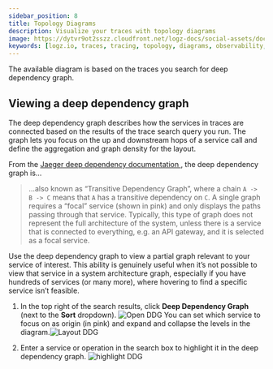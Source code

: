 ```yaml
---
sidebar_position: 8
title: Topology Diagrams
description: Visualize your traces with topology diagrams
image: https://dytvr9ot2sszz.cloudfront.net/logz-docs/social-assets/docs-social.jpg
keywords: [logz.io, traces, tracing, topology, diagrams, observability, distributed tracing]
---
```



<!-- ## View Topology Diagrams   -->

The available diagram is based on the traces you search for deep dependency graph.

## Viewing a deep dependency graph
The deep dependency graph describes how the services in traces are connected based on the results of the trace search query you run. The graph lets you focus on the up and downstream hops of a service call and define the aggregation and graph density for the layout.

From the <a href="https://www.jaegertracing.io/docs/latest/features/#deep-dependency-graph" target="_blank">Jaeger deep dependency documentation <i class="fas fa-external-link-alt"></i> </a>, the deep dependency graph is...

> ...also known as “Transitive Dependency Graph”, where a chain `A -> B -> C` means that `A` has a transitive dependency  on `C`. A single graph requires a “focal” service (shown in pink) and only displays the paths passing through that service. Typically, this type of graph does not represent the full architecture of the system, unless there is a service that is connected to everything, e.g. an API gateway, and it is selected as a focal service.

Use the deep dependency graph to view a partial graph relevant to your service of interest. 
This ability is genuinely useful when it’s not possible to view that service in a system architecture graph, especially if you have hundreds of services (or many more), where hovering to find a specific service isn’t feasible. 

1. In the top right of the search results, click **Deep Dependency Graph** (next to the **Sort** dropdown).
     ![Open DDG](https://dytvr9ot2sszz.cloudfront.net/logz-docs/distributed-tracing/open-ddg.png) You can set which service to focus on as origin (in pink) and expand and collapse the levels in the diagram.![Layout DDG](https://dytvr9ot2sszz.cloudfront.net/logz-docs/distributed-tracing/deep_depend_graph-layout2.png)

2. Enter a service or operation in the search box to highlight it in the deep dependency graph.
![highlight DDG](https://dytvr9ot2sszz.cloudfront.net/logz-docs/distributed-tracing/ddgraph_highligh.png)

<!-- 
## Viewing system architecture diagrams

The system architecture diagrams are based on all the trace data in your system, compiled over a given time frame and refreshed periodically. 

Navigate to [**System Architecture**](https://app.logz.io/#/dashboard/jaeger/dependencies) to see the connected services in your environment in a **Force Directed Graph** or in a **Directed Acyclic Graph (DAG)**.

For more information, see the <a href = "https://www.jaegertracing.io/docs/1.20/features/#system-architecture" target="_blank">Jaeger system architecture documentation. </a> 


### Viewing the Force Directed Graph

You can drag and zoom in on the image to focus on a specific service in the Force Directed Graph.

Click on one of the nodes to see service dependencies and highlight the spans that are related to that node.

![Change focus in force directed graph](https://dytvr9ot2sszz.cloudfront.net/logz-docs/distributed-tracing/forced-tracing.gif) 

### Viewing the Directed Acyclic Graph (DAG)

Click on the DAG tab to switch your view.

You can drag and zoom in on the image to view the details of the cells in the graph.

Each line represents the interaction requests between the connected services. The numbers you see are the number of interaction requests between those services over the last 7 days.

To make it easier to see values in the graph, you can grab and drag the nodes to rearrange them.

![Change focus in dag](https://dytvr9ot2sszz.cloudfront.net/logz-docs/distributed-tracing/moving-traces.gif)
-->